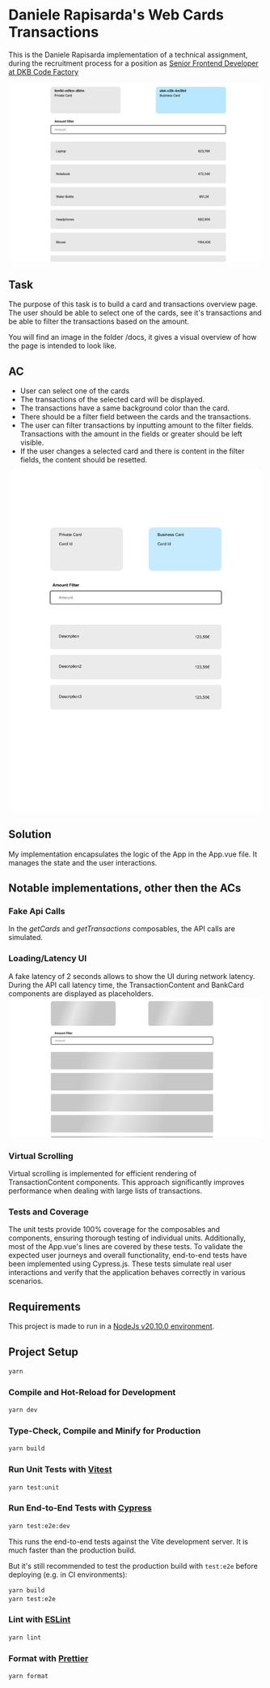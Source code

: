 # Daniele Rapisarda's Web Cards Transactions

This is the Daniele Rapisarda implementation of a technical assignment, during the recruitment
process for a position as [Senior Frontend Developer at DKB Code Factory](https://boards.greenhouse.io/dkbcodefactory/jobs/4124790003)

![Card and transactions overview](docs/result.png)

## Task

The purpose of this task is to build a card and transactions overview page. The user should be able to select one of the cards, see it's transactions and be able to filter the transactions based on the amount.

You will find an image in the folder /docs, it gives a visual overview of how the page is intended to look like.

## AC

- User can select one of the cards
- The transactions of the selected card will be displayed.
- The transactions have a same background color than the card.
- There should be a filter field between the cards and the transactions.
- The user can filter transactions by inputting amount to the filter fields. Transactions with the amount in the fields or greater should be left visible.
- If the user changes a selected card and there is content in the filter fields, the content should be resetted.

![Card and transactions overview](docs/cardTransactionDesigns.png)

## Solution

My implementation encapsulates the logic of the App in the App.vue file. It manages the state and the user interactions.

## Notable implementations, other then the ACs

### Fake Api Calls

In the _getCards_ and _getTransactions_ composables, the API calls are simulated.

### Loading/Latency UI

A fake latency of 2 seconds allows to show the UI during network latency. During the API call latency time, the TransactionContent and BankCard components are displayed as placeholders.
![UI Placeholders](docs/latency.png)

### Virtual Scrolling

Virtual scrolling is implemented for efficient rendering of TransactionContent components.
This approach significantly improves performance when dealing with large lists of transactions.

### Tests and Coverage

The unit tests provide 100% coverage for the composables and components, ensuring thorough testing of individual units. Additionally, most of the App.vue's lines are covered by these tests. To validate the expected user journeys and overall functionality, end-to-end tests have been implemented using Cypress.js. These tests simulate real user interactions and verify that the application behaves correctly in various scenarios.

## Requirements

This project is made to run in a [NodeJs v20.10.0 environment](https://nodejs.org/en/download/package-manager).

## Project Setup

```sh
yarn
```

### Compile and Hot-Reload for Development

```sh
yarn dev
```

### Type-Check, Compile and Minify for Production

```sh
yarn build
```

### Run Unit Tests with [Vitest](https://vitest.dev/)

```sh
yarn test:unit
```

### Run End-to-End Tests with [Cypress](https://www.cypress.io/)

```sh
yarn test:e2e:dev
```

This runs the end-to-end tests against the Vite development server.
It is much faster than the production build.

But it's still recommended to test the production build with `test:e2e` before deploying (e.g. in CI environments):

```sh
yarn build
yarn test:e2e
```

### Lint with [ESLint](https://eslint.org/)

```sh
yarn lint
```

### Format with [Prettier](https://prettier.io/)

```sh
yarn format
```
